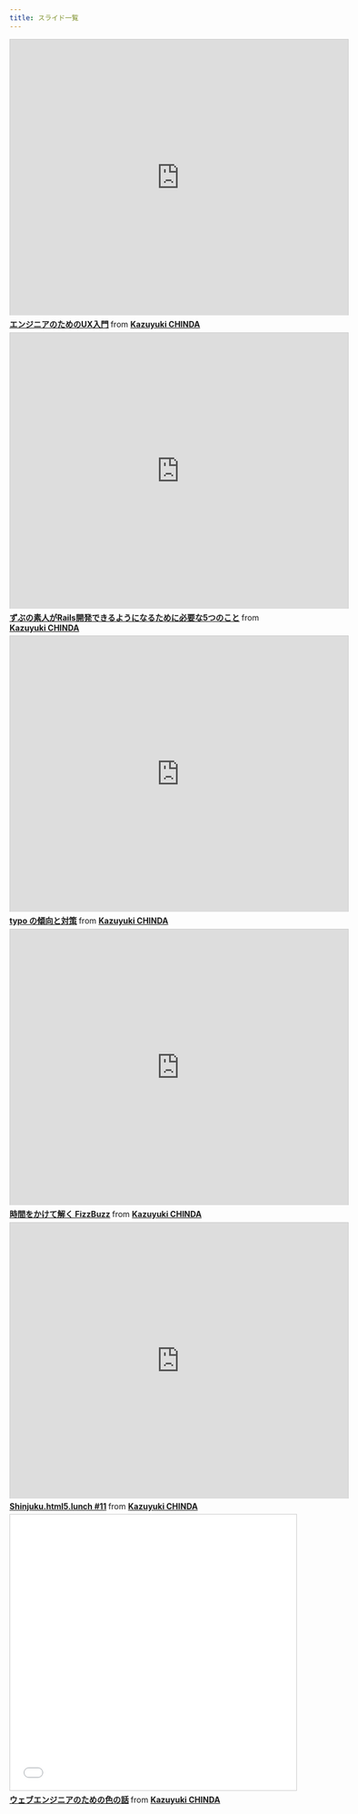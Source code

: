 ```yaml
---
title: スライド一覧
---
```


<div class="container">
  <div class="row">
    <div class="col-md-6">
      <iframe src="http://www.slideshare.net/slideshow/embed_code/10671865" width="595" height="485" frameborder="0" marginwidth="0" marginheight="0" scrolling="no" style="border:1px solid #CCC;border-width:1px 1px 0;margin-bottom:5px" allowfullscreen> </iframe> <div style="margin-bottom:5px"> <strong> <a href="https://www.slideshare.net/ckazu/ux-10671865" title="エンジニアのためのUX入門" target="_blank">エンジニアのためのUX入門</a> </strong> from <strong><a href="http://www.slideshare.net/ckazu" target="_blank">Kazuyuki CHINDA</a></strong> </div>
    </div>
    <div class="col-md-6">
      <iframe src="http://www.slideshare.net/slideshow/embed_code/11349175" width="595" height="485" frameborder="0" marginwidth="0" marginheight="0" scrolling="no" style="border:1px solid #CCC;border-width:1px 1px 0;margin-bottom:5px" allowfullscreen> </iframe> <div style="margin-bottom:5px"> <strong> <a href="https://www.slideshare.net/ckazu/rails5" title="ずぶの素人がRails開発できるようになるために必要な5つのこと" target="_blank">ずぶの素人がRails開発できるようになるために必要な5つのこと</a> </strong> from <strong><a href="http://www.slideshare.net/ckazu" target="_blank">Kazuyuki CHINDA</a></strong> </div>
    </div>
  </div>
  <div class="row">
    <div class="col-md-6">
      <iframe src="http://www.slideshare.net/slideshow/embed_code/11702025" width="595" height="485" frameborder="0" marginwidth="0" marginheight="0" scrolling="no" style="border:1px solid #CCC;border-width:1px 1px 0;margin-bottom:5px" allowfullscreen> </iframe> <div style="margin-bottom:5px"> <strong> <a href="https://www.slideshare.net/ckazu/typo-11702025" title="typo の傾向と対策" target="_blank">typo の傾向と対策</a> </strong> from <strong><a href="http://www.slideshare.net/ckazu" target="_blank">Kazuyuki CHINDA</a></strong> </div>
    </div>
    <div class="col-md-6">
      <iframe src="http://www.slideshare.net/slideshow/embed_code/12147905" width="595" height="485" frameborder="0" marginwidth="0" marginheight="0" scrolling="no" style="border:1px solid #CCC;border-width:1px 1px 0;margin-bottom:5px" allowfullscreen> </iframe> <div style="margin-bottom:5px"> <strong> <a href="https://www.slideshare.net/ckazu/fizzbuzz-12147905" title="時間をかけて解く FizzBuzz" target="_blank">時間をかけて解く FizzBuzz</a> </strong> from <strong><a href="http://www.slideshare.net/ckazu" target="_blank">Kazuyuki CHINDA</a></strong> </div>
    </div>
  </div>
  <div class="row">
    <div class="col-md-6">
      <iframe src="http://www.slideshare.net/slideshow/embed_code/13898736" width="595" height="485" frameborder="0" marginwidth="0" marginheight="0" scrolling="no" style="border:1px solid #CCC;border-width:1px 1px 0;margin-bottom:5px" allowfullscreen> </iframe> <div style="margin-bottom:5px"> <strong> <a href="https://www.slideshare.net/ckazu/shinjukuhtml5lunch-11" title="Shinjuku.html5.lunch #11" target="_blank">Shinjuku.html5.lunch #11</a> </strong> from <strong><a href="http://www.slideshare.net/ckazu" target="_blank">Kazuyuki CHINDA</a></strong> </div>
    </div>
    <div class="col-md-6">
      <iframe src="//www.slideshare.net/slideshow/embed_code/key/3w1KaDXWG31V6O" width="595" height="485" frameborder="0" marginwidth="0" marginheight="0" scrolling="no" style="border:1px solid #CCC; border-width:1px; margin-bottom:5px; max-width: 100%;" allowfullscreen> </iframe> <div style="margin-bottom:5px"> <strong> <a href="//www.slideshare.net/ckazu/ss-75595220" title="ウェブエンジニアのための色の話" target="_blank">ウェブエンジニアのための色の話</a> </strong> from <strong><a target="_blank" href="https://www.slideshare.net/ckazu">Kazuyuki CHINDA</a></strong> </div>
    </div>
  </div>
</div>
